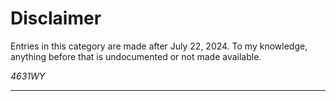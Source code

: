 # Disclaimer

Entries in this category are made after July 22, 2024. To my knowledge, anything before that is undocumented or not made available.

_4631WY_

---
